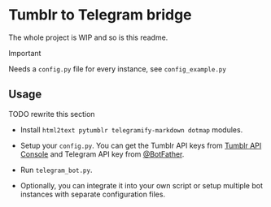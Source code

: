 # Tumblr to Telegram bridge

The whole project is WIP and so is this readme.

>[!IMPORTANT]
> Needs a `config.py` file for every instance, see `config_example.py`

## Usage

TODO rewrite this section

- Install `html2text pytumblr telegramify-markdown dotmap` modules.

- Setup your `config.py`. You can get the Tumblr API keys from [Tumblr API Console](https://api.tumblr.com/console/calls/user/info) and Telegram API key from [@BotFather](https://t.me/BotFather).

- Run `telegram_bot.py`.

- Optionally, you can integrate it into your own script or setup multiple bot instances with separate configuration files.

